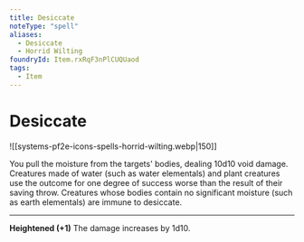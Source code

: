 ```yaml
---
title: Desiccate
noteType: "spell"
aliases:
  - Desiccate
  - Horrid Wilting
foundryId: Item.rxRqF3nPlCUQUaod
tags:
  - Item
---
```


# Desiccate
![[systems-pf2e-icons-spells-horrid-wilting.webp|150]]

You pull the moisture from the targets' bodies, dealing 10d10 void damage. Creatures made of water (such as water elementals) and plant creatures use the outcome for one degree of success worse than the result of their saving throw. Creatures whose bodies contain no significant moisture (such as earth elementals) are immune to desiccate.

* * *

**Heightened (+1)** The damage increases by 1d10.
